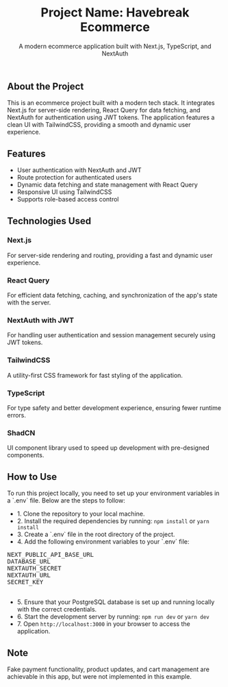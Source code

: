 <!DOCTYPE html>
<html lang="en">

<head>
  <meta charset="UTF-8">
  <meta name="viewport" content="width=device-width, initial-scale=1.0">
</head>

<body>

  <header>
    <h1>Project Name: Havebreak Ecommerce</h1>
    <p>A modern ecommerce application built with Next.js, TypeScript, and NextAuth</p>
  </header>

  <section>
    <div>
      <h2>About the Project</h2>
      <p>This is an ecommerce project built with a modern tech stack. It integrates Next.js for server-side rendering, React Query for data fetching, and NextAuth for authentication using JWT tokens. The application features a clean UI with TailwindCSS, providing a smooth and dynamic user experience.</p>
    </div>
  </section>

  <section>
    <div class="content">
      <h2>Features</h2>
      <ul>
        <li>User authentication with NextAuth and JWT</li>
        <li>Route protection for authenticated users</li>
        <li>Dynamic data fetching and state management with React Query</li>
        <li>Responsive UI using TailwindCSS</li>
        <li>Supports role-based access control</li>
      </ul>
    </div>
  </section>

  <section>
    <div class="content">
      <h2>Technologies Used</h2>
      <div class="tech-list">
        <div class="tech-item">
          <h3>Next.js</h3>
          <p>For server-side rendering and routing, providing a fast and dynamic user experience.</p>
        </div>
        <div class="tech-item">
          <h3>React Query</h3>
          <p>For efficient data fetching, caching, and synchronization of the app's state with the server.</p>
        </div>
        <div class="tech-item">
          <h3>NextAuth with JWT</h3>
          <p>For handling user authentication and session management securely using JWT tokens.</p>
        </div>
        <div class="tech-item">
          <h3>TailwindCSS</h3>
          <p>A utility-first CSS framework for fast styling of the application.</p>
        </div>
        <div class="tech-item">
          <h3>TypeScript</h3>
          <p>For type safety and better development experience, ensuring fewer runtime errors.</p>
        </div>
        <div class="tech-item">
          <h3>ShadCN</h3>
          <p>UI component library used to speed up development with pre-designed components.</p>
        </div>
      </div>
    </div>
  </section>

  <section>
    <div class="content">
      <h2>How to Use</h2>
      <p>To run this project locally, you need to set up your environment variables in a `.env` file. Below are the steps to follow:</p>
      <ul>
        <li>1. Clone the repository to your local machine.</li>
        <li>2. Install the required dependencies by running:
          <code>npm install</code> or <code>yarn install</code>
        </li>
        <li>3. Create a `.env` file in the root directory of the project.</li>
        <li>4. Add the following environment variables to your `.env` file:</li>
      </ul>
      <pre>
NEXT_PUBLIC_API_BASE_URL
DATABASE_URL
NEXTAUTH_SECRET
NEXTAUTH_URL
SECRET_KEY
      </pre>
      <ul>
        <li>5. Ensure that your PostgreSQL database is set up and running locally with the correct credentials.</li>
        <li>6. Start the development server by running:
          <code>npm run dev</code> or <code>yarn dev</code>
        </li>
        <li>7. Open <code>http://localhost:3000</code> in your browser to access the application.</li>
      </ul>
    </div>
  </section>

  <section>
    <div class="content">
      <h2>Note</h2>
      <p>Fake payment functionality, product updates, and cart management are achievable in this app, but were not implemented in this example.</p>
    </div>
  </section>


</body>

</html>
